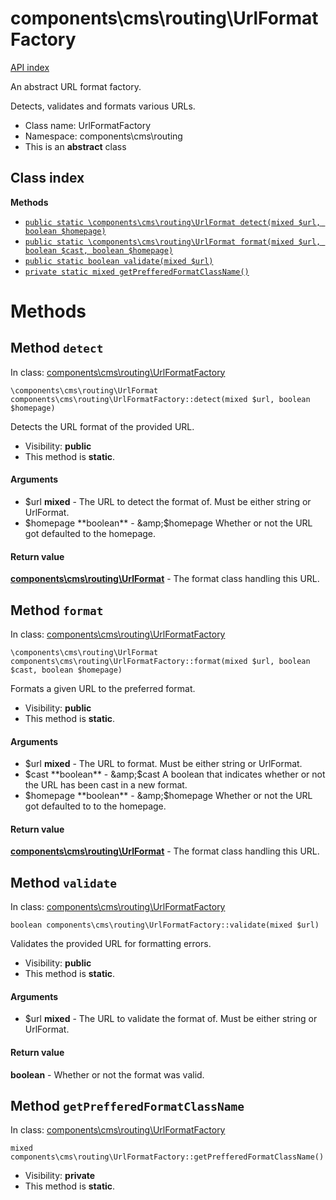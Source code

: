 # components\cms\routing\UrlFormatFactory
[API index](../../../API-index.md)

An abstract URL format factory.

Detects, validates and formats various URLs.


* Class name: UrlFormatFactory
* Namespace: components\cms\routing
* This is an **abstract** class




## Class index


**Methods**
* [`public static \components\cms\routing\UrlFormat detect(mixed $url, boolean $homepage)`](#method-detect)
* [`public static \components\cms\routing\UrlFormat format(mixed $url, boolean $cast, boolean $homepage)`](#method-format)
* [`public static boolean validate(mixed $url)`](#method-validate)
* [`private static mixed getPrefferedFormatClassName()`](#method-getPrefferedFormatClassName)









# Methods


## Method `detect`
In class: [components\cms\routing\UrlFormatFactory](#top)

```
\components\cms\routing\UrlFormat components\cms\routing\UrlFormatFactory::detect(mixed $url, boolean $homepage)
```

Detects the URL format of the provided URL.



* Visibility: **public**
* This method is **static**.

#### Arguments

* $url **mixed** - The URL to detect the format of. Must be either string or UrlFormat.
* $homepage **boolean** - &amp;$homepage Whether or not the URL got defaulted to the homepage.


#### Return value

**[components\cms\routing\UrlFormat](../../../components/cms/routing/UrlFormat.md)** - The format class handling this URL.







## Method `format`
In class: [components\cms\routing\UrlFormatFactory](#top)

```
\components\cms\routing\UrlFormat components\cms\routing\UrlFormatFactory::format(mixed $url, boolean $cast, boolean $homepage)
```

Formats a given URL to the preferred format.



* Visibility: **public**
* This method is **static**.

#### Arguments

* $url **mixed** - The URL to format. Must be either string or UrlFormat.
* $cast **boolean** - &amp;$cast A boolean that indicates whether or not the URL has been cast in a new format.
* $homepage **boolean** - &amp;$homepage Whether or not the URL got defaulted to to the homepage.


#### Return value

**[components\cms\routing\UrlFormat](../../../components/cms/routing/UrlFormat.md)** - The format class handling this URL.







## Method `validate`
In class: [components\cms\routing\UrlFormatFactory](#top)

```
boolean components\cms\routing\UrlFormatFactory::validate(mixed $url)
```

Validates the provided URL for formatting errors.



* Visibility: **public**
* This method is **static**.

#### Arguments

* $url **mixed** - The URL to validate the format of. Must be either string or UrlFormat.


#### Return value

**boolean** - Whether or not the format was valid.







## Method `getPrefferedFormatClassName`
In class: [components\cms\routing\UrlFormatFactory](#top)

```
mixed components\cms\routing\UrlFormatFactory::getPrefferedFormatClassName()
```





* Visibility: **private**
* This method is **static**.





